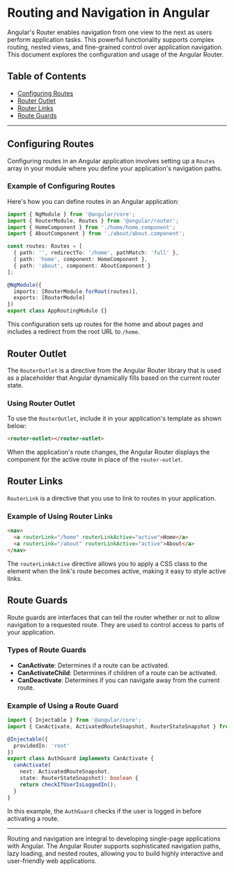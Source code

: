 # Routing and Navigation in Angular

Angular's Router enables navigation from one view to the next as users perform application tasks. This powerful functionality supports complex routing, nested views, and fine-grained control over application navigation. This document explores the configuration and usage of the Angular Router.

## Table of Contents

- [Configuring Routes](#configuring-routes)
- [Router Outlet](#router-outlet)
- [Router Links](#router-links)
- [Route Guards](#route-guards)

---

## Configuring Routes

Configuring routes in an Angular application involves setting up a `Routes` array in your module where you define your application's navigation paths.

### Example of Configuring Routes

Here's how you can define routes in an Angular application:

```typescript
import { NgModule } from '@angular/core';
import { RouterModule, Routes } from '@angular/router';
import { HomeComponent } from './home/home.component';
import { AboutComponent } from './about/about.component';

const routes: Routes = [
  { path: '', redirectTo: '/home', pathMatch: 'full' },
  { path: 'home', component: HomeComponent },
  { path: 'about', component: AboutComponent }
];

@NgModule({
  imports: [RouterModule.forRoot(routes)],
  exports: [RouterModule]
})
export class AppRoutingModule {}
```

This configuration sets up routes for the home and about pages and includes a redirect from the root URL to `/home`.

## Router Outlet

The `RouterOutlet` is a directive from the Angular Router library that is used as a placeholder that Angular dynamically fills based on the current router state.

### Using Router Outlet

To use the `RouterOutlet`, include it in your application's template as shown below:

```html
<router-outlet></router-outlet>
```

When the application's route changes, the Angular Router displays the component for the active route in place of the `router-outlet`.

## Router Links

`RouterLink` is a directive that you use to link to routes in your application.

### Example of Using Router Links

```html
<nav>
  <a routerLink="/home" routerLinkActive="active">Home</a>
  <a routerLink="/about" routerLinkActive="active">About</a>
</nav>
```

The `routerLinkActive` directive allows you to apply a CSS class to the element when the link's route becomes active, making it easy to style active links.

## Route Guards

Route guards are interfaces that can tell the router whether or not to allow navigation to a requested route. They are used to control access to parts of your application.

### Types of Route Guards

- **CanActivate**: Determines if a route can be activated.
- **CanActivateChild**: Determines if children of a route can be activated.
- **CanDeactivate**: Determines if you can navigate away from the current route.

### Example of Using a Route Guard

```typescript
import { Injectable } from '@angular/core';
import { CanActivate, ActivatedRouteSnapshot, RouterStateSnapshot } from '@angular/router';

@Injectable({
  providedIn: 'root'
})
export class AuthGuard implements CanActivate {
  canActivate(
    next: ActivatedRouteSnapshot,
    state: RouterStateSnapshot): boolean {
    return checkIfUserIsLoggedIn();
  }
}
```

In this example, the `AuthGuard` checks if the user is logged in before activating a route.

---

Routing and navigation are integral to developing single-page applications with Angular. The Angular Router supports sophisticated navigation paths, lazy loading, and nested routes, allowing you to build highly interactive and user-friendly web applications.
```
